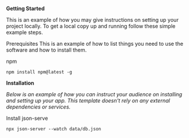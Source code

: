 <b>Getting Started</b>

This is an example of how you may give instructions on setting up your project locally. To get a local copy up and running follow these simple example steps.

Prerequisites
This is an example of how to list things you need to use the software and how to install them.

npm
```
npm install npm@latest -g
```

<b>Installation</b>

<i>Below is an example of how you can instruct your audience on installing and setting up your app. This template doesn't rely on any external dependencies or services.</i>

Install json-serve
```
npx json-server --watch data/db.json
```
